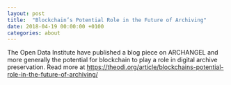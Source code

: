 ```yaml
---
layout: post
title:  "Blockchain’s Potential Role in the Future of Archiving"
date: 2018-04-19 00:00:00 +0100
categories: about
---
```


The Open Data Institute have published a blog piece on ARCHANGEL and more generally the potential for blockchain to play a role in digital archive preservation.  Read more at <https://theodi.org/article/blockchains-potential-role-in-the-future-of-archiving/>